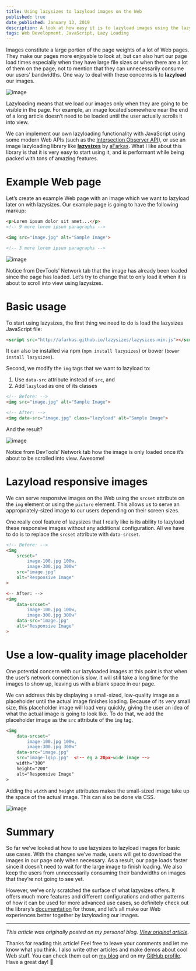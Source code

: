 ```yaml
---
title: Using lazysizes to lazyload images on the Web
published: true
date_published: January 13, 2019
description: A look at how easy it is to lazyload images using the lazysizes library.
tags: Web Development, JavaScript, Lazy Loading
---
```


Images constitute a large portion of the page weights of a lot of Web pages. They make our pages more enjoyable to look at, but can also hurt our page load times especially when they have large file sizes or when there are a lot of them on the page, not to mention that they can unnecessarily consume our users’ bandwidths. One way to deal with these concerns is to **lazyload** our images.

![image](https://thepracticaldev.s3.amazonaws.com/i/mnlor8r2nhs5b5xkqn6o.jpg)

Lazyloading means that we load our images only when they are going to be visible in the page. For example, an image located somewhere near the end of a long article doesn’t need to be loaded until the user actually scrolls it into view.

We can implement our own lazyloading functionality with JavaScript using some modern Web APIs (such as the [Intersection Observer API][1]), or use an image lazyloading library like [**lazysizes**][2] by [aFarkas][3]. What I like about this library is that it is very easy to start using it, and is performant while being packed with tons of amazing features.

# Example Web page

Let’s create an example Web page with an image which we want to lazyload later on with lazysizes. Our example page is going to have the following markup:

```html
<p>Lorem ipsum dolor sit amet...</p>
<!-- 9 more lorem ipsum paragraphs -->

<img src="image.jpg" alt="Sample Image">

<!-- 3 more lorem ipsum paragraphs -->
```

![image](https://thepracticaldev.s3.amazonaws.com/i/wor0lq7widpbpz9e7u3d.gif)

Notice from DevTools’ Network tab that the image has already been loaded since the page has loaded. Let’s try to change that to only load it when it is about to scroll into view using lazysizes.

# Basic usage

To start using lazysizes, the first thing we need to do is load the lazysizes JavaScript file:

```html
<script src="http://afarkas.github.io/lazysizes/lazysizes.min.js"></script>
```

It can also be installed via npm (`npm install lazysizes`) or bower (`bower install lazysizes`).

Second, we modify the `img` tags that we want to lazyload to:
1. Use `data-src` attribute instead of `src`, and
2. Add `lazyload` as one of its classes

```html
<!-- Before: -->
<img src="image.jpg" alt="Sample Image">

<!-- After: -->
<img data-src="image.jpg" class="lazyload" alt="Sample Image">
```

And the result?

![image](https://thepracticaldev.s3.amazonaws.com/i/ypxc0gfx5kpz3hllye49.gif)

Notice from DevTools’ Network tab how the image is only loaded once it’s about to be scrolled into view. Awesome!

# Lazyload responsive images

We can serve responsive images on the Web using the `srcset` attribute on the `img` element or using the `picture` element. This allows us to serve an appropriately-sized image to our users depending on their screen sizes.

One really cool feature of lazysizes that I really like is its ability to lazyload these responsive images without any additional configuration. All we have to do is to replace the `srcset` attribute with `data-srcset`.

```html
<!-- Before: -->
<img
    srcset="
        image-100.jpg 100w,
        image-300.jpg 300w"
    src="image.jpg"
    alt="Responsive Image"
>

<-- After: -->
<img
    data-srcset="
        image-100.jpg 100w,
        image-300.jpg 300w"
    data-src="image.jpg"
    alt="Responsive Image"
>
```

# Use a low-quality image placeholder

One potential concern with our lazyloaded images at this point is that when the user’s network connection is slow, it will still take a long time for the images to show up, leaving us with a blank space in our page.

We can address this by displaying a small-sized, low-quality image as a placeholder until the actual image finishes loading. Because of its very small size, this placeholder image will load very quickly, giving the user an idea of what the actual image is going to look like. To do that, we add the placeholder image as the `src` attribute of the `img` tag.

```html
<img
    data-srcset="
        image-100.jpg 100w,
        image-300.jpg 300w"
    data-src="image.jpg"
    src="image-lqip.jpg"  <!-- eg a 20px-wide image -->
    width="300"
    height="200"
    alt="Responsive Image"
>
```

Adding the `width` and `height` attributes makes the small-sized image take up the space of the actual image. This can also be done via CSS.

![image](https://thepracticaldev.s3.amazonaws.com/i/f7a3vxa0oiwwirr9sanc.gif)

# Summary

So far we’ve looked at how to use lazysizes to lazyload images for basic use cases. With the changes we’ve made, users will get to download the images in our page only when necessary. As a result, our page loads faster since it doesn’t need to wait for the large image to finish loading. We also keep the users from unnecessarily consuming their bandwidths on images that they’re not going to see yet.

However, we’ve only scratched the surface of what lazysizes offers. It offers much more features and different configurations and other patterns of how it can be used for more advanced use cases, so definitely check out the library’s [documentation][2] for those, and let’s all make our Web experiences better together by lazyloading our images.

___

_This article was originally posted on my personal blog. [View original article][6]._

Thanks for reading this article! Feel free to leave your comments and let me know what you think. I also write other articles and make demos about cool Web stuff. You can check them out on [my blog][4] and on my [GitHub profile][5]. Have a great day! 🦔

[1]: https://blog.arnellebalane.com/the-intersection-observer-api-d441be0b088d
[2]: https://github.com/aFarkas/lazysizes
[3]: https://github.com/aFarkas
[4]: https://blog.arnellebalane.com/
[5]: https://github.com/arnellebalane
[6]: https://blog.arnellebalane.com/using-lazysizes-to-lazyload-images-on-the-web-a0fbcbf58975
